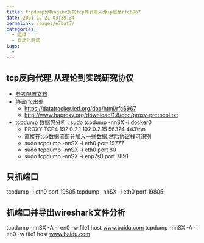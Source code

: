 ```yaml
---
title: tcpdump分析nginx反向tcp转发带入源ip信息rfc6967
date: 2021-12-21 03:39:34
permalink: /pages/e7baf7/
categories:
  - 运维
  - 自动化测试
tags:
  - 
---
```


## tcp反向代理,从理论到实践研究协议
  - [参考配置文档](/pages/1cf85e/)
  - 协议rfc出处
      - https://datatracker.ietf.org/doc/html/rfc6967
      - http://www.haproxy.org/download/1.8/doc/proxy-protocol.txt
  - tcpdump 数据包分析 : sudo tcpdump -nnSX -i docker0
      - PROXY TCP4 192.0.2.1 192.0.2.15 56324 443\r\n
      - 直接在tcp数据流部分加入一些数据,然后协议栈可识别
      - sudo tcpdump -nnSX -i eth0 port 19777 
      - sudo tcpdump -nnSX -i eth0 port  80
      - sudo tcpdump -nnSX -i enp7s0 port 7891 


## 只抓端口
tcpdump -i eth0 port 19805 
tcpdump -nnSX -i eth0 port 19805 

## 抓端口并导出wireshark文件分析
tcpdump -nnSX -A -i en0 -w file1 host www.baidu.com
tcpdump -nnSX -A -i en0 -w file1 host www.baidu.com


